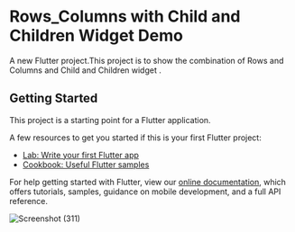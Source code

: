 # Rows_Columns with Child and Children Widget Demo

A new Flutter project.This project is to show the combination of Rows and Columns and Child and Children widget .

## Getting Started

This project is a starting point for a Flutter application.

A few resources to get you started if this is your first Flutter project:

- [Lab: Write your first Flutter app](https://flutter.dev/docs/get-started/codelab)
- [Cookbook: Useful Flutter samples](https://flutter.dev/docs/cookbook)

For help getting started with Flutter, view our
[online documentation](https://flutter.dev/docs), which offers tutorials,
samples, guidance on mobile development, and a full API reference.


![Screenshot (311)](https://user-images.githubusercontent.com/38869235/158803660-f2ff5e35-9054-45f6-877a-4cc715ef431e.png)
